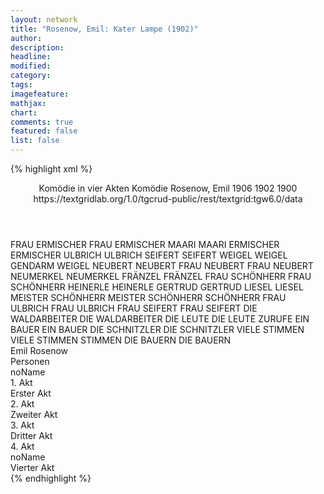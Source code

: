 ```yaml
---
layout: network
title: "Rosenow, Emil: Kater Lampe (1902)"
author:
description:
headline:
modified:
category:
tags:
imagefeature: 
mathjax: 
chart: 
comments: true
featured: false
list: false
---
```

{% highlight xml %}
<?xml-model href="https://raw.githubusercontent.com/DLiNa/project/master/rules/lina.rnc"?><?xml-model href="https://raw.githubusercontent.com/DLiNa/project/master/rules/lina.sch"?>
<play xmlns="http://lina.digital">
  <header>
    <title>Kater Lampe</title>
    <subtitle>Komödie in vier Akten</subtitle>
    <genretitle>Komödie</genretitle>
    <author>Rosenow, Emil</author>
    <date type="print" when="1906">1906</date>
    <date type="premiere" when="1902">1902</date>
    <date type="written" when="1900">1900</date>
    <source>https://textgridlab.org/1.0/tgcrud-public/rest/textgrid:tgw6.0/data</source>
  </header>
  <personae>
    <character>
      <name>FRAU ERMISCHER</name>
      <alias xml:id="frau_ermischer">
        <name>FRAU ERMISCHER</name>
      </alias>
    </character>
    <character>
      <name>MAARI</name>
      <alias xml:id="maari">
        <name>MAARI</name>
      </alias>
    </character>
    <character>
      <name>ERMISCHER</name>
      <alias xml:id="ermischer">
        <name>ERMISCHER</name>
      </alias>
    </character>
    <character>
      <name>ULBRICH</name>
      <alias xml:id="ulbrich">
        <name>ULBRICH</name>
      </alias>
    </character>
    <character>
      <name>SEIFERT</name>
      <alias xml:id="seifert">
        <name>SEIFERT</name>
      </alias>
    </character>
    <character>
      <name>WEIGEL</name>
      <alias xml:id="weigel">
        <name>WEIGEL</name>
      </alias>
      <alias xml:id="gendarm_weigel">
        <name>GENDARM WEIGEL</name>
      </alias>
    </character>
    <character>
      <name>NEUBERT</name>
      <alias xml:id="neubert">
        <name>NEUBERT</name>
      </alias>
    </character>
    <character>
      <name>FRAU NEUBERT</name>
      <alias xml:id="frau_neubert">
        <name>FRAU NEUBERT</name>
      </alias>
    </character>
    <character>
      <name>NEUMERKEL</name>
      <alias xml:id="neumerkel">
        <name>NEUMERKEL</name>
      </alias>
    </character>
    <character>
      <name>FRÄNZEL</name>
      <alias xml:id="fränzel">
        <name>FRÄNZEL</name>
      </alias>
    </character>
    <character>
      <name>FRAU SCHÖNHERR</name>
      <alias xml:id="frau_schönherr">
        <name>FRAU SCHÖNHERR</name>
      </alias>
    </character>
    <character>
      <name>HEINERLE</name>
      <alias xml:id="heinerle">
        <name>HEINERLE</name>
      </alias>
    </character>
    <character>
      <name>GERTRUD</name>
      <alias xml:id="gertrud">
        <name>GERTRUD</name>
      </alias>
    </character>
    <character>
      <name>LIESEL</name>
      <alias xml:id="liesel">
        <name>LIESEL</name>
      </alias>
    </character>
    <character>
      <name>MEISTER SCHÖNHERR</name>
      <alias xml:id="meister_schönherr">
        <name>MEISTER SCHÖNHERR</name>
      </alias>
      <alias xml:id="schönherr">
        <name>SCHÖNHERR</name>
      </alias>
    </character>
    <character>
      <name>FRAU ULBRICH</name>
      <alias xml:id="frau_ulbrich">
        <name>FRAU ULBRICH</name>
      </alias>
    </character>
    <character>
      <name>FRAU SEIFERT</name>
      <alias xml:id="frau_seifert">
        <name>FRAU SEIFERT</name>
      </alias>
    </character>
    <character>
      <name>DIE WALDARBEITER</name>
      <alias xml:id="die_waldarbeiter">
        <name>DIE WALDARBEITER</name>
      </alias>
    </character>
    <character>
      <name>DIE LEUTE</name>
      <alias xml:id="die_leute">
        <name>DIE LEUTE</name>
      </alias>
      <alias xml:id="zurufe">
        <name>ZURUFE</name>
      </alias>
    </character>
    <character>
      <name>EIN BAUER</name>
      <alias xml:id="ein_bauer">
        <name>EIN BAUER</name>
      </alias>
    </character>
    <character>
      <name>DIE SCHNITZLER</name>
      <alias xml:id="die_schnitzler">
        <name>DIE SCHNITZLER</name>
      </alias>
    </character>
    <character>
      <name>VIELE STIMMEN</name>
      <alias xml:id="viele_stimmen">
        <name>VIELE STIMMEN</name>
      </alias>
      <alias xml:id="stimmen">
        <name>STIMMEN</name>
      </alias>
    </character>
    <character>
      <name>DIE BAUERN</name>
      <alias xml:id="die_bauern">
        <name>DIE BAUERN</name>
      </alias>
    </character>
  </personae>
  <text>
    <div>
      <head>Emil Rosenow</head>
    </div>
    <div>
      <head>Personen</head>
      <div>
        <head>noName</head>
      </div>
    </div>
    <div>
      <head>1. Akt</head>
      <div>
        <head>Erster Akt</head>
        <sp who="#frau_ermischer">
          <amount n="71" unit="speech_acts"/>
          <amount n="1241" unit="words"/>
          <amount n="43" unit="lines"/>
          <amount n="6753" unit="chars"/>
        </sp>
        <sp who="#maari">
          <amount n="16" unit="speech_acts"/>
          <amount n="125" unit="words"/>
          <amount n="11" unit="lines"/>
          <amount n="698" unit="chars"/>
        </sp>
        <sp who="#frau_ermischer #frau_neubert">
          <amount n="1" unit="speech_acts"/>
          <amount n="5" unit="words"/>
          <amount n="1" unit="lines"/>
          <amount n="22" unit="chars"/>
        </sp>
        <sp who="#ermischer">
          <amount n="104" unit="speech_acts"/>
          <amount n="1379" unit="words"/>
          <amount n="80" unit="lines"/>
          <amount n="8115" unit="chars"/>
        </sp>
        <sp who="#frau_ermischer #maari">
          <amount n="1" unit="speech_acts"/>
        </sp>
        <sp who="#ulbrich">
          <amount n="19" unit="speech_acts"/>
          <amount n="476" unit="words"/>
          <amount n="6" unit="lines"/>
          <amount n="2755" unit="chars"/>
        </sp>
        <sp who="#frau_ermischer #ermischer">
          <amount n="6" unit="speech_acts"/>
          <amount n="14" unit="words"/>
          <amount n="3" unit="lines"/>
          <amount n="93" unit="chars"/>
        </sp>
        <sp who="#frau_ermischer #ermischer">
          <amount n="3" unit="speech_acts"/>
          <amount n="7" unit="words"/>
          <amount n="1" unit="lines"/>
          <amount n="40" unit="chars"/>
        </sp>
        <sp who="#seifert">
          <amount n="28" unit="speech_acts"/>
          <amount n="356" unit="words"/>
          <amount n="13" unit="lines"/>
          <amount n="2206" unit="chars"/>
        </sp>
        <sp who="#weigel">
          <amount n="26" unit="speech_acts"/>
          <amount n="571" unit="words"/>
          <amount n="11" unit="lines"/>
          <amount n="3304" unit="chars"/>
        </sp>
        <sp who="#neubert">
          <amount n="33" unit="speech_acts"/>
          <amount n="448" unit="words"/>
          <amount n="21" unit="lines"/>
          <amount n="2601" unit="chars"/>
        </sp>
        <sp who="#frau_neubert">
          <amount n="16" unit="speech_acts"/>
          <amount n="341" unit="words"/>
          <amount n="8" unit="lines"/>
          <amount n="1909" unit="chars"/>
        </sp>
        <sp who="#frau_ermischer #frau_neubert">
          <amount n="1" unit="speech_acts"/>
        </sp>
        <sp who="#neubert #frau_neubert">
          <amount n="2" unit="speech_acts"/>
        </sp>
        <sp who="#neumerkel">
          <amount n="13" unit="speech_acts"/>
          <amount n="292" unit="words"/>
          <amount n="6" unit="lines"/>
          <amount n="1719" unit="chars"/>
        </sp>
      </div>
    </div>
    <div>
      <head>2. Akt</head>
      <div>
        <head>Zweiter Akt</head>
        <sp who="#gertrud #heinerle #fränzel #liesel">
          <amount n="1" unit="speech_acts"/>
          <amount n="102" unit="words"/>
          <amount n="16" unit="lines"/>
          <amount n="496" unit="chars"/>
        </sp>
        <sp who="#fränzel">
          <amount n="1" unit="speech_acts"/>
          <amount n="6" unit="words"/>
          <amount n="1" unit="lines"/>
          <amount n="33" unit="chars"/>
        </sp>
        <sp who="#frau_schönherr">
          <amount n="39" unit="speech_acts"/>
          <amount n="603" unit="words"/>
          <amount n="18" unit="lines"/>
          <amount n="3271" unit="chars"/>
        </sp>
        <sp who="#heinerle">
          <amount n="5" unit="speech_acts"/>
          <amount n="88" unit="words"/>
          <amount n="3" unit="lines"/>
          <amount n="446" unit="chars"/>
        </sp>
        <sp who="#gertrud">
          <amount n="9" unit="speech_acts"/>
          <amount n="67" unit="words"/>
          <amount n="8" unit="lines"/>
          <amount n="382" unit="chars"/>
        </sp>
        <sp who="#neumerkel">
          <amount n="34" unit="speech_acts"/>
          <amount n="539" unit="words"/>
          <amount n="20" unit="lines"/>
          <amount n="3062" unit="chars"/>
        </sp>
        <sp who="#frau_schönherr #frau_neubert #frau_ulbrich">
          <amount n="1" unit="speech_acts"/>
          <amount n="3" unit="words"/>
          <amount n="1" unit="lines"/>
          <amount n="13" unit="chars"/>
        </sp>
        <sp who="#ulbrich">
          <amount n="14" unit="speech_acts"/>
          <amount n="220" unit="words"/>
          <amount n="9" unit="lines"/>
          <amount n="1247" unit="chars"/>
        </sp>
        <sp who="#frau_seifert #seifert #frau_ulbrich #ulbrich #weigel #ermischer #neubert #frau_schönherr #schönherr">
          <amount n="1" unit="speech_acts"/>
        </sp>
        <sp who="#meister_schönherr">
          <amount n="1" unit="speech_acts"/>
          <amount n="19" unit="words"/>
          <amount n="123" unit="chars"/>
        </sp>
        <sp who="#schönherr">
          <amount n="40" unit="speech_acts"/>
          <amount n="624" unit="words"/>
          <amount n="26" unit="lines"/>
          <amount n="3533" unit="chars"/>
        </sp>
        <sp who="#schönherr #ulbrich">
          <amount n="1" unit="speech_acts"/>
        </sp>
        <sp who="#schönherr #frau_schönherr">
          <amount n="2" unit="speech_acts"/>
          <amount n="18" unit="words"/>
          <amount n="2" unit="lines"/>
          <amount n="89" unit="chars"/>
        </sp>
        <sp who="#neubert">
          <amount n="18" unit="speech_acts"/>
          <amount n="245" unit="words"/>
          <amount n="12" unit="lines"/>
          <amount n="1446" unit="chars"/>
        </sp>
        <sp who="#frau_neubert">
          <amount n="8" unit="speech_acts"/>
          <amount n="341" unit="words"/>
          <amount n="3" unit="lines"/>
          <amount n="1934" unit="chars"/>
        </sp>
        <sp who="#schönherr #frau_schönherr #neumerkel">
          <amount n="1" unit="speech_acts"/>
        </sp>
        <sp who="#frau_ulbrich">
          <amount n="8" unit="speech_acts"/>
          <amount n="116" unit="words"/>
          <amount n="5" unit="lines"/>
          <amount n="649" unit="chars"/>
        </sp>
        <sp who="#ermischer">
          <amount n="19" unit="speech_acts"/>
          <amount n="282" unit="words"/>
          <amount n="14" unit="lines"/>
          <amount n="1720" unit="chars"/>
        </sp>
        <sp who="#gendarm_weigel">
          <amount n="1" unit="speech_acts"/>
          <amount n="3" unit="words"/>
          <amount n="1" unit="lines"/>
          <amount n="16" unit="chars"/>
        </sp>
        <sp who="#weigel">
          <amount n="18" unit="speech_acts"/>
          <amount n="350" unit="words"/>
          <amount n="12" unit="lines"/>
          <amount n="1984" unit="chars"/>
        </sp>
        <sp who="#schönherr #frau_schönherr #neumerkel #gertrud #heinerle #fränzel #liesel">
          <amount n="1" unit="speech_acts"/>
        </sp>
        <sp who="#seifert">
          <amount n="3" unit="speech_acts"/>
          <amount n="34" unit="words"/>
          <amount n="1" unit="lines"/>
          <amount n="217" unit="chars"/>
        </sp>
      </div>
    </div>
    <div>
      <head>3. Akt</head>
      <div>
        <head>Dritter Akt</head>
        <sp who="#frau_seifert">
          <amount n="125" unit="speech_acts"/>
          <amount n="1859" unit="words"/>
          <amount n="81" unit="lines"/>
          <amount n="10033" unit="chars"/>
        </sp>
        <sp who="#ermischer">
          <amount n="12" unit="speech_acts"/>
          <amount n="203" unit="words"/>
          <amount n="9" unit="lines"/>
          <amount n="1162" unit="chars"/>
        </sp>
        <sp who="#seifert">
          <amount n="79" unit="speech_acts"/>
          <amount n="1062" unit="words"/>
          <amount n="58" unit="lines"/>
          <amount n="5953" unit="chars"/>
        </sp>
        <sp who="#frau_seifert #seifert">
          <amount n="8" unit="speech_acts"/>
          <amount n="70" unit="words"/>
          <amount n="7" unit="lines"/>
          <amount n="387" unit="chars"/>
        </sp>
        <sp who="#frau_schönherr">
          <amount n="13" unit="speech_acts"/>
          <amount n="249" unit="words"/>
          <amount n="7" unit="lines"/>
          <amount n="1337" unit="chars"/>
        </sp>
        <sp who="#neubert">
          <amount n="14" unit="speech_acts"/>
          <amount n="398" unit="words"/>
          <amount n="6" unit="lines"/>
          <amount n="2259" unit="chars"/>
        </sp>
        <sp who="#weigel">
          <amount n="66" unit="speech_acts"/>
          <amount n="1038" unit="words"/>
          <amount n="42" unit="lines"/>
          <amount n="6007" unit="chars"/>
        </sp>
        <sp who="#ulbrich">
          <amount n="24" unit="speech_acts"/>
          <amount n="368" unit="words"/>
          <amount n="18" unit="lines"/>
          <amount n="1887" unit="chars"/>
        </sp>
        <sp who="#frau_ulbrich">
          <amount n="3" unit="speech_acts"/>
          <amount n="27" unit="words"/>
          <amount n="3" unit="lines"/>
          <amount n="176" unit="chars"/>
        </sp>
        <sp who="#frau_ulbrich #ulbrich">
          <amount n="1" unit="speech_acts"/>
          <amount n="13" unit="words"/>
          <amount n="1" unit="lines"/>
          <amount n="56" unit="chars"/>
        </sp>
        <sp who="#frau_ulbrich #ulbrich #weigel">
          <amount n="2" unit="speech_acts"/>
          <amount n="35" unit="words"/>
          <amount n="1" unit="lines"/>
          <amount n="216" unit="chars"/>
        </sp>
        <sp who="#neumerkel">
          <amount n="7" unit="speech_acts"/>
          <amount n="101" unit="words"/>
          <amount n="2" unit="lines"/>
          <amount n="613" unit="chars"/>
        </sp>
        <sp who="#frau_seifert #seifert #frau_ulbrich #ulbrich #weigel #ermischer #neubert #frau_schönherr">
          <amount n="1" unit="speech_acts"/>
        </sp>
        <sp who="#frau_seifert #seifert #frau_ulbrich #ulbrich #weigel #ermischer #neubert #frau_schönherr">
          <amount n="1" unit="speech_acts"/>
          <amount n="2" unit="words"/>
          <amount n="1" unit="lines"/>
          <amount n="13" unit="chars"/>
        </sp>
      </div>
    </div>
    <div>
      <head>4. Akt</head>
      <div>
        <head>noName</head>
        <div>
          <head>Vierter Akt</head>
          <sp who="#schönherr">
            <amount n="29" unit="speech_acts"/>
            <amount n="476" unit="words"/>
            <amount n="17" unit="lines"/>
            <amount n="2736" unit="chars"/>
          </sp>
          <sp who="#frau_ulbrich">
            <amount n="6" unit="speech_acts"/>
            <amount n="81" unit="words"/>
            <amount n="4" unit="lines"/>
            <amount n="418" unit="chars"/>
          </sp>
          <sp who="#frau_ulbrich #die_waldarbeiter">
            <amount n="1" unit="speech_acts"/>
            <amount n="14" unit="words"/>
            <amount n="1" unit="lines"/>
            <amount n="68" unit="chars"/>
          </sp>
          <sp who="#ulbrich">
            <amount n="24" unit="speech_acts"/>
            <amount n="255" unit="words"/>
            <amount n="18" unit="lines"/>
            <amount n="1466" unit="chars"/>
          </sp>
          <sp who="#schönherr #ermischer #die_waldarbeiter #seifert #neubert">
            <amount n="1" unit="speech_acts"/>
            <amount n="8" unit="words"/>
            <amount n="1" unit="lines"/>
            <amount n="39" unit="chars"/>
          </sp>
          <sp who="#ermischer">
            <amount n="40" unit="speech_acts"/>
            <amount n="468" unit="words"/>
            <amount n="27" unit="lines"/>
            <amount n="2826" unit="chars"/>
          </sp>
          <sp who="#die_leute">
            <amount n="2" unit="speech_acts"/>
            <amount n="6" unit="words"/>
            <amount n="2" unit="lines"/>
            <amount n="28" unit="chars"/>
          </sp>
          <sp who="#seifert">
            <amount n="8" unit="speech_acts"/>
            <amount n="103" unit="words"/>
            <amount n="5" unit="lines"/>
            <amount n="547" unit="chars"/>
          </sp>
          <sp who="#ein_bauer">
            <amount n="1" unit="speech_acts"/>
            <amount n="16" unit="words"/>
            <amount n="114" unit="chars"/>
          </sp>
          <sp who="#neubert">
            <amount n="30" unit="speech_acts"/>
            <amount n="592" unit="words"/>
            <amount n="13" unit="lines"/>
            <amount n="3552" unit="chars"/>
          </sp>
          <sp who="#die_schnitzler">
            <amount n="1" unit="speech_acts"/>
            <amount n="17" unit="words"/>
            <amount n="1" unit="lines"/>
            <amount n="87" unit="chars"/>
          </sp>
          <sp who="#zurufe">
            <amount n="1" unit="speech_acts"/>
            <amount n="4" unit="words"/>
            <amount n="1" unit="lines"/>
            <amount n="29" unit="chars"/>
          </sp>
          <sp who="#weigel">
            <amount n="33" unit="speech_acts"/>
            <amount n="582" unit="words"/>
            <amount n="16" unit="lines"/>
            <amount n="3529" unit="chars"/>
          </sp>
          <sp who="#viele_stimmen">
            <amount n="1" unit="speech_acts"/>
            <amount n="4" unit="words"/>
            <amount n="1" unit="lines"/>
            <amount n="27" unit="chars"/>
          </sp>
          <sp who="#neumerkel">
            <amount n="16" unit="speech_acts"/>
            <amount n="239" unit="words"/>
            <amount n="10" unit="lines"/>
            <amount n="1330" unit="chars"/>
          </sp>
          <sp who="#die_waldarbeiter #die_bauern #ein_bauer">
            <amount n="1" unit="speech_acts"/>
            <amount n="18" unit="words"/>
            <amount n="1" unit="lines"/>
            <amount n="97" unit="chars"/>
          </sp>
          <sp who="#ermischer">
            <amount n="1" unit="speech_acts"/>
            <amount n="23" unit="words"/>
            <amount n="122" unit="chars"/>
          </sp>
          <sp who="#die_bauern #ein_bauer">
            <amount n="4" unit="speech_acts"/>
            <amount n="67" unit="words"/>
            <amount n="3" unit="lines"/>
            <amount n="362" unit="chars"/>
          </sp>
          <sp who="#die_waldarbeiter #die_schnitzler">
            <amount n="1" unit="speech_acts"/>
            <amount n="18" unit="words"/>
            <amount n="1" unit="lines"/>
            <amount n="83" unit="chars"/>
          </sp>
          <sp who="#frau_seifert #seifert">
            <amount n="1" unit="speech_acts"/>
          </sp>
          <sp who="#stimmen">
            <amount n="1" unit="speech_acts"/>
            <amount n="21" unit="words"/>
            <amount n="1" unit="lines"/>
            <amount n="97" unit="chars"/>
          </sp>
          <sp who="#frau_seifert">
            <amount n="1" unit="speech_acts"/>
            <amount n="12" unit="words"/>
            <amount n="1" unit="lines"/>
            <amount n="62" unit="chars"/>
          </sp>
          <sp who="#frau_seifert">
            <amount n="8" unit="speech_acts"/>
            <amount n="151" unit="words"/>
            <amount n="5" unit="lines"/>
            <amount n="857" unit="chars"/>
          </sp>
          <sp who="#frau_seifert #seifert #frau_ulbrich #ulbrich #weigel #ermischer #neubert #frau_schönherr #schönherr #die_waldarbeiter #die_schnitzler #die_bauern #ein_bauer #neumerkel">
            <amount n="1" unit="speech_acts"/>
            <amount n="1" unit="words"/>
            <amount n="1" unit="lines"/>
            <amount n="5" unit="chars"/>
          </sp>
          <sp who="#frau_ulbrich #ulbrich">
            <amount n="1" unit="speech_acts"/>
            <amount n="13" unit="words"/>
            <amount n="1" unit="lines"/>
            <amount n="91" unit="chars"/>
          </sp>
        </div>
      </div>
    </div>
  </text>
</play>
{% endhighlight %}
